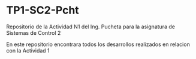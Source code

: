 # TP1-SC2-Pcht
Repositorio de la Actividad N1 del Ing. Pucheta para la asignatura de Sistemas de Control 2

En este repositorio encontrara todos los desarrollos realizados en relacion con la Actividad 1
